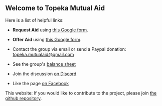 ## Welcome to Topeka Mutual Aid

Here is a list of helpful links:


- **Request Aid** using [this Google form](https://forms.gle/GY2tqejU6AgBmgwt6).

- **Offer Aid** using [this Google form](https://forms.gle/JuMo1a781u21LE7BA).

- Contact the group via email or send a Paypal donation: topeka.mutualaid@gmail.com

- See the group's [balance sheet](https://docs.google.com/spreadsheets/d/1fs5IJAhJXjsMNxSnzk7cj6sLhromMpnOL5URC8PiM2w/edit?usp=sharing)

- Join the discussion [on Discord](https://discord.gg/pax4mA)

- Like the page [on Facebook](https://www.facebook.com/Topeka-Ks-Mutual-Aid-110396077428530)







This website: If you would like to contribute to the project, please join [the github repository](https://github.com/karlfun/topekamutualaid).
